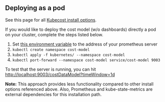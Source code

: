 ## Deploying as a pod

See this page for all [Kubecost install options](http://docs.kubecost.com/install).

If you would like to deploy the cost model (w/o dashboards) directly a pod on your cluster, complete the steps listed below.

1. Set [this environment variable](https://github.com/kubecost/opencost/blob/c211fbc1244a9da9667c7180a9e4c7f988d7978a/kubernetes/deployment.yaml#L33) to the address of your prometheus server
2. `kubectl create namespace cost-model`
3. `kubectl apply -f kubernetes/ --namespace cost-model`
4. `kubectl port-forward --namespace cost-model service/cost-model 9003`

To test that the server is running, you can hit [http://localhost:9003/costDataModel?timeWindow=1d](http://localhost:9003/costDataModel?timeWindow=1d)

**Note:** This approach provides less functionality compared to other install options referenced above. Also, Prometheus and kube-state-metrics are external dependencies for this installation path.
